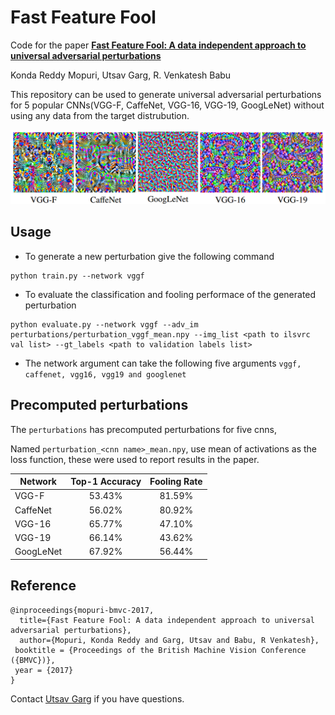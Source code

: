 # Fast Feature Fool

Code for the paper
**[Fast Feature Fool: A data independent approach to universal adversarial perturbations](https://arxiv.org/abs/1707.05572)**

Konda Reddy Mopuri, Utsav Garg, R. Venkatesh Babu

This repository can be used to generate universal adversarial perturbations for 5 popular CNNs(VGG-F, CaffeNet, VGG-16, VGG-19, GoogLeNet) without using any data from the target distrubution.

![sample perturbations](misc/sample.png)

## Usage

* To generate a new perturbation give the following command
```
python train.py --network vggf
```
* To evaluate the classification and fooling performace of the generated perturbation
```
python evaluate.py --network vggf --adv_im perturbations/perturbation_vggf_mean.npy --img_list <path to ilsvrc val list> --gt_labels <path to validation labels list>
```

* The network argument can take the following five arguments `vggf, caffenet, vgg16, vgg19 and googlenet`

## Precomputed perturbations
The `perturbations` has precomputed perturbations for five cnns, 

Named `perturbation_<cnn name>_mean.npy`, use mean of activations as the loss function, these were used to report results in the paper.

| Network        | Top-1 Accuracy           | Fooling Rate  |
| ------------- |:-------------:| :-----:|
| VGG-F      | 53.43% | 81.59% |
| CaffeNet      | 56.02% | 80.92% |
| VGG-16      | 65.77%      |   47.10% |
| VGG-19      | 66.14%      |   43.62% |
| GoogLeNet | 67.92%      |    56.44% |

## Reference
```
@inproceedings{mopuri-bmvc-2017,
  title={Fast Feature Fool: A data independent approach to universal adversarial perturbations},
  author={Mopuri, Konda Reddy and Garg, Utsav and Babu, R Venkatesh},
 booktitle = {Proceedings of the British Machine Vision Conference ({BMVC})},
 year = {2017}
}
```
Contact [Utsav Garg](http://utsavgarg.github.io/) if you have questions.
